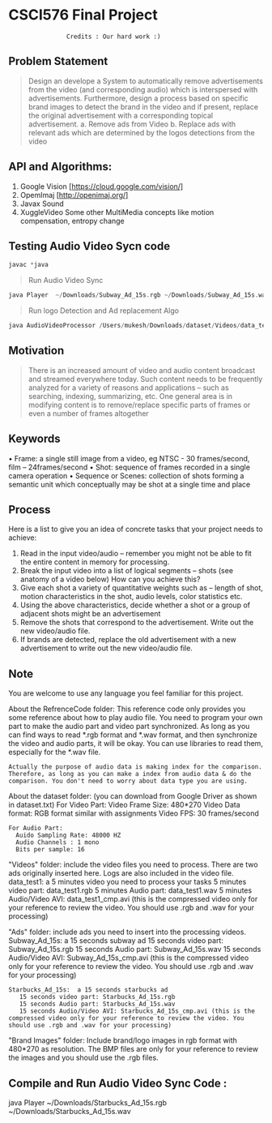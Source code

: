 # CSCI576 Final Project
					Credits : Our hard work :)	

## Problem Statement
> Design an  develope a System to automatically remove advertisements from the video (and corresponding audio) which is interspersed with advertisements. Furthermore, design a process based on specific brand images to detect the brand in the video and if present, replace the original advertisement with a corresponding topical advertisement.
a. Remove ads from Video
b. Replace ads with relevant ads which are determined by the logos detections from the video

## API and Algorithms:
1. Google Vision [https://cloud.google.com/vision/]
2. OpemImaj [http://openimaj.org/]
3. Javax Sound 
4. XuggleVideo
Some other MultiMedia concepts like motion compensation, entropy change

## Testing Audio Video Sycn code 

```C++
javac *java 
```
> Run Audio Video Sync
```C++
java Player  ~/Downloads/Subway_Ad_15s.rgb ~/Downloads/Subway_Ad_15s.wav
```

> Run logo Detection and Ad replacement Algo
``` C++
java AudioVideoProcessor /Users/mukesh/Downloads/dataset/Videos/data_test3.rgb /Users/mukesh/Downloads/dataset/Videos/data_test3.wav  /Users/mukesh/Downloads/dataset/Videos/video3.rgb /Users/mukesh/Downloads/dataset/Videos/audio3.wav
```

## Motivation 
> There is an increased amount of video and audio content broadcast and streamed everywhere today. Such content needs to be frequently analyzed for a variety of reasons and applications – such as searching, indexing, summarizing, etc. One general area is in modifying content is to remove/replace specific parts of frames or even a number of frames altogether


## Keywords
• Frame: a single still image from a video, eg NTSC - 30 frames/second, film – 24frames/second
• Shot: sequence of frames recorded in a single camera operation
• Sequence or Scenes: collection of shots forming a semantic unit which conceptually may be shot at a single time and place

## Process

Here is a list to give you an idea of concrete tasks that your project needs to achieve:
1. Read in the input video/audio – remember you might not be able to fit the entire content in memory for processing.
2. Break the input video into a list of logical segments – shots (see anatomy of a video below) How can you achieve this?
3. Give each shot a variety of quantitative weights such as – length of shot, motion characteristics in the shot, audio levels, color statistics etc.
4. Using the above characteristics, decide whether a shot or a group of adjacent shots might be an advertisement
5. Remove the shots that correspond to the advertisement. Write out the new video/audio file.
6. If brands are detected, replace the old advertisement with a new advertisement to
write out the new video/audio file.

## Note
You are welcome to use any language you feel familiar for this project.

About the RefrenceCode folder:
	This reference code only provides you some reference about how to play audio file. You need to program your own part to make the audio part and video part synchronized. As long as you can find ways to read *.rgb format and *.wav format, and then synchronize the video and audio parts, it will be okay. You can use libraries to read them, especially for the *.wav file. 
	
	Actually the purpose of audio data is making index for the comparison. Therefore, as long as you can make a index from audio data & do the comparison. You don't need to worry about data type you are using.

About the dataset folder: (you can download from Google Driver as shown in dataset.txt)
	For Video Part:
	  Video Frame Size: 480*270
	  Video Data format: RGB format similar with assignments
	  Video FPS: 30 frames/second

	For Audio Part:
	  Auido Sampling Rate: 48000 HZ
	  Audio Channels : 1 mono
	  Bits per sample: 16
	  
  "Videos" folder: 
    include the video files you need to process. There are two ads originally inserted here. Logs are also included in the video file.
	data_test1: a 5 minutes video you need to process your tasks
	   5 minutes video part: data_test1.rgb
	   5 minutes Audio part: data_test1.wav
	   5 minutes Audio/Video AVI: data_test1_cmp.avi (this is the compressed video only for your reference to review the video. You should use .rgb and .wav for your processing)
	   
  "Ads" folder: 
    include ads you need to insert into the processing videos.
	Subway_Ad_15s: a 15 seconds subway ad
	   15 seconds video part: Subway_Ad_15s.rgb
	   15 seconds Audio part: Subway_Ad_15s.wav
	   15 seconds Audio/Video AVI: Subway_Ad_15s_cmp.avi (this is the compressed video only for your reference to review the video. You should use .rgb and .wav for your processing)

	Starbucks_Ad_15s:  a 15 seconds starbucks ad
	   15 seconds video part: Starbucks_Ad_15s.rgb
	   15 seconds Audio part: Starbucks_Ad_15s.wav
	   15 seconds Audio/Video AVI: Starbucks_Ad_15s_cmp.avi (this is the compressed video only for your reference to review the video. You should use .rgb and .wav for your processing)
	   
  "Brand Images" folder: 
    Include brand/logo images in rgb format with 480*270 as resolution. 
	The BMP files are only for your reference to review the images and you should use the .rgb files.
	
	
## Compile and Run Audio Video Sync Code :
java Player ~/Downloads/Starbucks_Ad_15s.rgb ~/Downloads/Starbucks_Ad_15s.wav
